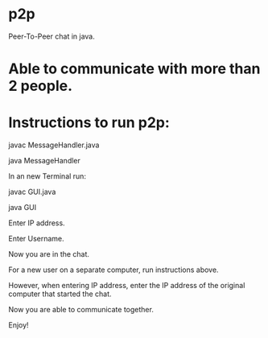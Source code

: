 # p2p
Peer-To-Peer chat in java. 

Able to communicate with more than 2 people.
==============================================
Instructions to run p2p:
==============================================
javac MessageHandler.java

java MessageHandler

In an new Terminal run:

javac GUI.java

java GUI

Enter IP address.

Enter Username.

Now you are in the chat.

For a new user on a separate computer, run instructions above.

However, when entering IP address, enter the IP address of the original computer that started the chat.

Now you are able to communicate together. 

Enjoy!
